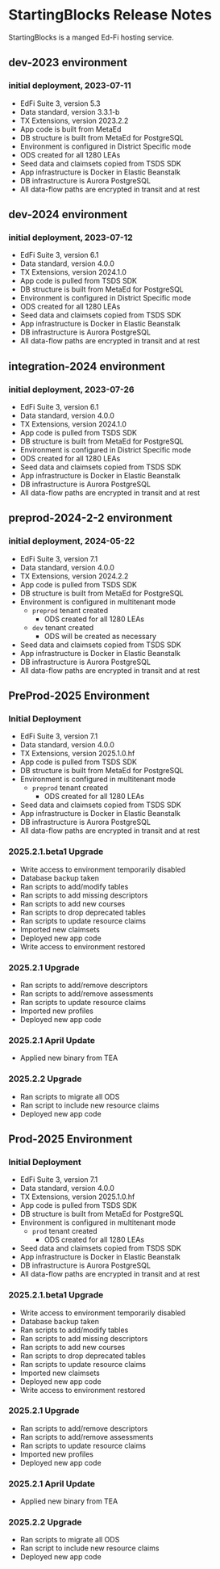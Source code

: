 # StartingBlocks Release Notes

StartingBlocks is a manged Ed-Fi hosting service. 

## dev-2023 environment
### initial deployment, 2023-07-11

- EdFi Suite 3, version 5.3
- Data standard, version 3.3.1-b
- TX Extensions, version 2023.2.2
- App code is built from MetaEd
- DB structure is built from MetaEd for PostgreSQL
- Environment is configured in District Specific mode
- ODS created for all 1280 LEAs
- Seed data and claimsets copied from TSDS SDK
- App infrastructure is Docker in Elastic Beanstalk
- DB infrastructure is Aurora PostgreSQL
- All data-flow paths are encrypted in transit and at rest

## dev-2024 environment
### initial deployment, 2023-07-12

- EdFi Suite 3, version 6.1
- Data standard, version 4.0.0
- TX Extensions, version 2024.1.0
- App code is pulled from TSDS SDK
- DB structure is built from MetaEd for PostgreSQL
- Environment is configured in District Specific mode
- ODS created for all 1280 LEAs
- Seed data and claimsets copied from TSDS SDK
- App infrastructure is Docker in Elastic Beanstalk
- DB infrastructure is Aurora PostgreSQL
- All data-flow paths are encrypted in transit and at rest

## integration-2024 environment
### initial deployment, 2023-07-26

- EdFi Suite 3, version 6.1
- Data standard, version 4.0.0
- TX Extensions, version 2024.1.0
- App code is pulled from TSDS SDK
- DB structure is built from MetaEd for PostgreSQL
- Environment is configured in District Specific mode
- ODS created for all 1280 LEAs
- Seed data and claimsets copied from TSDS SDK
- App infrastructure is Docker in Elastic Beanstalk
- DB infrastructure is Aurora PostgreSQL
- All data-flow paths are encrypted in transit and at rest


## preprod-2024-2-2 environment
### initial deployment, 2024-05-22

- EdFi Suite 3, version 7.1
- Data standard, version 4.0.0
- TX Extensions, version 2024.2.2
- App code is pulled from TSDS SDK
- DB structure is built from MetaEd for PostgreSQL
- Environment is configured in multitenant mode
    - `preprod` tenant created
        - ODS created for all 1280 LEAs
    - `dev` tenant created
        - ODS will be created as necessary
- Seed data and claimsets copied from TSDS SDK
- App infrastructure is Docker in Elastic Beanstalk
- DB infrastructure is Aurora PostgreSQL
- All data-flow paths are encrypted in transit and at rest


## PreProd-2025 Environment
### Initial Deployment
- EdFi Suite 3, version 7.1
- Data standard, version 4.0.0
- TX Extensions, version 2025.1.0.hf
- App code is pulled from TSDS SDK
- DB structure is built from MetaEd for PostgreSQL
- Environment is configured in multitenant mode
    - `preprod` tenant created
        - ODS created for all 1280 LEAs
- Seed data and claimsets copied from TSDS SDK
- App infrastructure is Docker in Elastic Beanstalk
- DB infrastructure is Aurora PostgreSQL
- All data-flow paths are encrypted in transit and at rest

### 2025.2.1.beta1 Upgrade
- Write access to environment temporarily disabled
- Database backup taken
- Ran scripts to add/modify tables
- Ran scripts to add missing descriptors
- Ran scripts to add new courses
- Ran scripts to drop deprecated tables
- Ran scripts to update resource claims
- Imported new claimsets
- Deployed new app code
- Write access to environment restored

### 2025.2.1 Upgrade
- Ran scripts to add/remove descriptors
- Ran scripts to add/remove assessments
- Ran scripts to update resource claims
- Imported new profiles
- Deployed new app code

### 2025.2.1 April Update
- Applied new binary from TEA

### 2025.2.2 Upgrade
- Ran scripts to migrate all ODS
- Ran script to include new resource claims
- Deployed new app code


## Prod-2025 Environment
### Initial Deployment
- EdFi Suite 3, version 7.1
- Data standard, version 4.0.0
- TX Extensions, version 2025.1.0.hf
- App code is pulled from TSDS SDK
- DB structure is built from MetaEd for PostgreSQL
- Environment is configured in multitenant mode
    - `prod` tenant created
        - ODS created for all 1280 LEAs
- Seed data and claimsets copied from TSDS SDK
- App infrastructure is Docker in Elastic Beanstalk
- DB infrastructure is Aurora PostgreSQL
- All data-flow paths are encrypted in transit and at rest

### 2025.2.1.beta1 Upgrade
- Write access to environment temporarily disabled
- Database backup taken
- Ran scripts to add/modify tables
- Ran scripts to add missing descriptors
- Ran scripts to add new courses
- Ran scripts to drop deprecated tables
- Ran scripts to update resource claims
- Imported new claimsets
- Deployed new app code
- Write access to environment restored

### 2025.2.1 Upgrade
- Ran scripts to add/remove descriptors
- Ran scripts to add/remove assessments
- Ran scripts to update resource claims
- Imported new profiles
- Deployed new app code

### 2025.2.1 April Update
- Applied new binary from TEA

### 2025.2.2 Upgrade
- Ran scripts to migrate all ODS
- Ran script to include new resource claims
- Deployed new app code
